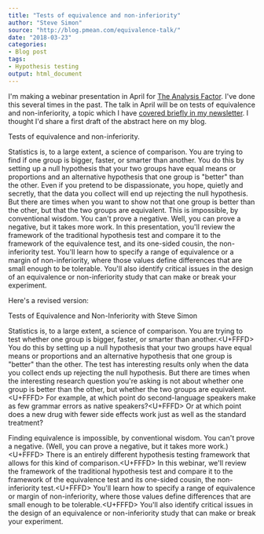 ```yaml
---
title: "Tests of equivalence and non-inferiority"
author: "Steve Simon"
source: "http://blog.pmean.com/equivalence-talk/"
date: "2018-03-23"
categories:
- Blog post
tags:
- Hypothesis testing
output: html_document
---
```


I'm making a webinar presentation in April for [The Analysis
Factor](https://www.theanalysisfactor.com/). I've done this several
times in the past. The talk in April will be on tests of equivalence and
non-inferiority, a topic which I have [covered briefly in my
newsletter](http://www.pmean.com/news/201012.html#1). I thought I'd
share a first draft of the abstract here on my blog.

<!---More--->

Tests of equivalence and non-inferiority.

Statistics is, to a large extent, a science of comparison. You are
trying to find if one group is bigger, faster, or smarter than another.
You do this by setting up a null hypothesis that your two groups have
equal means or proportions and an alternative hypothesis that one group
is "better" than the other. Even if you pretend to be dispassionate, you
hope, quietly and secretly, that the data you collect will end up
rejecting the null hypothesis. But there are times when you want to show
not that one group is better than the other, but that the two groups are
equivalent. This is impossible, by conventional wisdom. You can't prove
a negative. Well, you can prove a negative, but it takes more work. In
this presentation, you'll review the framework of the traditional
hypothesis test and compare it to the framework of the equivalence test,
and its one-sided cousin, the non-inferiority test. You'll learn how to
specify a range of equivalence or a margin of non-inferiority, where
those values define differences that are small enough to be tolerable.
You'll also identify critical issues in the design of an equivalence or
non-inferiority study that can make or break your experiment.

Here's a revised version:

Tests of Equivalence and Non-Inferiority with Steve Simon

Statistics is, to a large extent, a science of comparison. You are
trying to test whether one group is bigger, faster, or smarter than
another.<U+FFFD> You do this by setting up a null hypothesis that your two
groups have equal means or proportions and an alternative hypothesis
that one group is "better" than the other. The test has interesting
results only when the data you collect ends up rejecting the null
hypothesis. But there are times when the interesting research question
you're asking is not about whether one group is better than the other,
but whether the two groups are equivalent.<U+FFFD> For example, at which point
do second-language speakers make as few grammar errors as native
speakers?<U+FFFD> Or at which point does a new drug with fewer side effects
work just as well as the standard treatment?

Finding equivalence is impossible, by conventional wisdom. You can't
prove a negative. (Well, you can prove a negative, but it takes more
work.)<U+FFFD> There is an entirely different hypothesis testing framework that
allows for this kind of comparison.<U+FFFD> In this webinar, we'll review the
framework of the traditional hypothesis test and compare it to the
framework of the equivalence test and its one-sided cousin, the
non-inferiority test.<U+FFFD> You'll learn how to specify a range of
equivalence or margin of non-inferiority, where those values define
differences that are small enough to be tolerable.<U+FFFD> You'll also identify
critical issues in the design of an equivalence or non-inferiority study
that can make or break your experiment.


